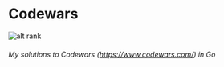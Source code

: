 # Codewars

![alt rank](https://www.codewars.com/users/NkvXness/badges/large)

###### My solutions to Codewars (https://www.codewars.com/) in Go
